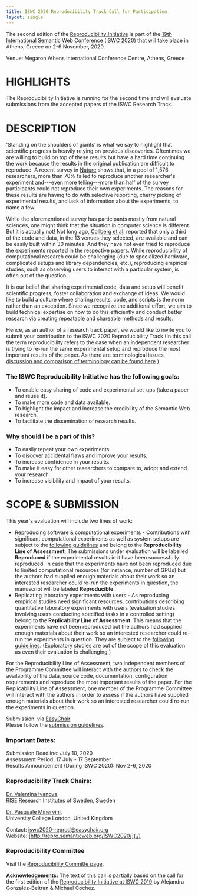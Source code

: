 ```yaml
---
title: ISWC 2020 Reproducibility Track Call for Participation
layout: single
---
```


The second edition of the [Reproducibility Initiative](http://repro.semanticweb.org) is part of the [19th International Semantic Web Conference (ISWC 2020)](https://iswc2020.semanticweb.org/) that will take place in Athens, Greece on 2-6 November, 2020.

Venue: Megaron Athens International Conference Centre, Athens, Greece

# HIGHLIGHTS
The Reproducibility Initiative is running for the second time and will evaluate submissions from the accepted papers of the ISWC Research Track.

# DESCRIPTION

'Standing on the shoulders of giants' is what we say to highlight that scientific progress is heavily relying on previous discoveries. Oftentimes we are willing to build on top of these results but have a hard time continuing the work because the results in the original publication are difficult to reproduce. A recent survey in [Nature](https://doi.org/10.1038/533452a) shows that, in a pool of 1,576 researchers, more than 70% failed to reproduce another researcher's experiment and---even more telling---more than half of the survey participants could not reproduce their own experiments. The reasons for these results are having to do with selective reporting, cherry picking of experimental results, and lack of information about the experiments, to name a few.

While the aforementioned survey has participants mostly from natural sciences, one might think that the situation in computer science is different. But it is actually not! Not long ago, [Collberg et al.](https://pdfs.semanticscholar.org/94f7/2e68ba2c602a913e198fa283d22d7d736f55.pdf) reported that only a third of the code and data, in the 13 venues they selected, are available and can be easily built within 30 minutes. And they have not even tried to reproduce the experiments reported in the respective papers. While reproducibility of computational research could be challenging (due to specialized hardware, complicated setups and library dependencies, etc.), reproducing empirical studies, such as observing users to interact with a particular system, is often out of the question.

It is our belief that sharing experimental code, data and setup will benefit scientific progress, foster collaboration and exchange of ideas. We would like to build a culture where sharing results, code, and scripts is the norm rather than an exception. Since we recognize the additional effort, we aim to build technical expertise on how to do this efficiently and conduct better research via creating repeatable and shareable methods and results.

Hence, as an author of a research track paper, we would like to invite you to submit your contribution to the ISWC 2020 Reproducibility Track (In this call the term reproducibility refers to the case when an independent researcher is trying to re-run the same experimental setup and reproduce the most important results of the paper. As there are terminological issues, [discussion and comparison of terminology can be found here](https://doi.org/10.3389/fninf.2017.00076).).

### The ISWC Reproducibility Initiative has the following goals:

* To enable easy sharing of code and experimental set-ups (take a paper and reuse it).
* To make more code and data available.
* To highlight the impact and increase the credibility of the Semantic Web research.
* To facilitate the dissemination of research results.

### Why should I be a part of this?

* To easily repeat your own experiments.
* To discover accidental flaws and improve your results.
* To increase confidence in your results.
* To make it easy for other researchers to compare to, adopt and extend your research.
* To increase visibility and impact of your results. 

# SCOPE & SUBMISSION

This year's evaluation will include two lines of work:
* Reproducing software & computational experiments - Contributions with significant computational experiments as well as system setups are subject to the [following guidelines](./reproducibility-assessment-guide) and belong to the **Reproducibility Line of Assessment**; The submissions under evaluation will be labelled **Reproduced** if the experimental results in it have been successfully reproduced. In case that the experiments have not been reproduced due to limited computational resources (for instance, number of GPUs) but the authors had supplied enough materials about their work so an interested researcher could re-run the experiments in question, the manuscript will be labeled **Reproducible**.
* Replicating laboratory experiments with users - As reproducing empirical studies need significant resources, contributions describing quantitative laboratory experiments with users (evaluation studies involving users conducting specified tasks in a controlled setting) belong to the **Replicability Line of Assessment**. This means that the experiments have not been reproduced but the authors had supplied enough materials about their work so an interested researcher could re-run the experiments in question. They are subject to the [following guidelines](./replicability-assessment-guide). (Exploratory studies are out of the scope of this evaluation as even their evaluation is challenging.)

For the Reproducibility Line of Assessment, two independent members of the Programme Committee will interact with the authors to check the availability of the data, source code, documentation, configuration requirements and reproduce the most important results of the paper. 
For the Replicability Line of Assessment, one member of the Programme Committee will interact with the authors in order to assess if the authors have supplied enough materials about their work so an interested researcher could re-run the experiments in question.

Submission: via [EasyChair](https://easychair.org/conferences/?conf=iswc2020)<br />
Please follow the [submission guidelines](./submission-guide).

### Important Dates:

Submission Deadline: July 10, 2020<br />
Assessment Period: 17 July - 17 September<br />
Results Announcement (During ISWC 2020): Nov 2-6, 2020


### Reproducibility Track Chairs:<br />
[Dr. Valentina Ivanova](https://www.linkedin.com/in/valentinaivanova/), <br />
RISE Research Institutes of Sweden, Sweden<br />

[Dr. Pasquale Minervini](http://www.neuralnoise.com/),<br /> 
University College London, United Kingdom<br />

Contact: [iswc2020-reprod@easychair.org](mailto:iswc2020-reprod@easychair.org)<br />
Website: [http://repro.semanticweb.org/ISWC2020/](./) <br />

### Reproducibility Committee

Visit the [Reproducibility Committe page](./pc).

**Acknowledgements:** The text of this call is partially based on the call for the first edition of the [Reproducibility Initiative at ISWC 2019](../ISWC2019) by Alejandra Gonzalez-Beltran & Michael Cochez.





